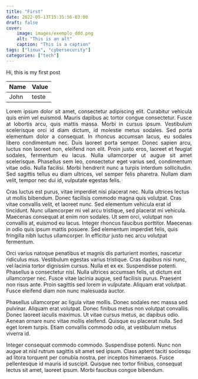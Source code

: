 ```yaml
---
title: "First"
date: 2022-05-13T15:35:56-03:00
draft: false
cover:
    image: images/exemplo_ddd.png
    alt: "This is an alt"
    caption: "This is a caption"
tags: ["linux", "cybersecurity"]
categories: ["tech"]
---
```


Hi, this is my first post

| Name | Value |
|------|-------|
| John | teste |

<p style='text-align: justify;'>
Lorem ipsum dolor sit amet, consectetur adipiscing elit. Curabitur vehicula quis enim vel euismod. Mauris dapibus ac tortor congue consectetur. Fusce at lobortis arcu, quis mattis massa. Morbi in cursus ipsum. Vestibulum scelerisque orci id diam dictum, id molestie metus sodales. Sed porta elementum dolor a consequat. In rhoncus accumsan lacus, eu sodales libero condimentum nec. Duis laoreet porta semper. Donec sapien arcu, luctus non laoreet non, eleifend non elit. Proin justo eros, laoreet et feugiat sodales, fermentum eu lacus. Nulla ullamcorper ut augue sit amet scelerisque. Phasellus sem leo, consectetur eget varius sed, condimentum vitae odio. Nulla facilisi. Morbi hendrerit nunc a turpis interdum sollicitudin. Sed sagittis tellus eu diam ultrices, vel semper felis pharetra. Nullam diam velit, tempor nec dui id, vulputate egestas felis.

Cras luctus est purus, vitae imperdiet nisi placerat nec. Nulla ultrices lectus ut mollis bibendum. Donec facilisis commodo magna quis volutpat. Cras vitae convallis velit, et laoreet nunc. Sed elementum vehicula erat id tincidunt. Nunc ullamcorper mi vel arcu tristique, sed placerat mi vehicula. Maecenas consequat at enim non sodales. Ut sem orci, volutpat non convallis at, euismod eu lacus. Integer rhoncus faucibus porttitor. Maecenas in odio quis ipsum mattis posuere. Sed elementum imperdiet felis, quis fringilla nibh luctus ullamcorper. In efficitur justo nec arcu volutpat fermentum.

Orci varius natoque penatibus et magnis dis parturient montes, nascetur ridiculus mus. Vestibulum egestas varius tristique. Cras dapibus nisi nunc, vel lacinia tortor dignissim cursus. Nulla et ex ex. Suspendisse potenti. Phasellus a consectetur nisl. Nulla ultrices accumsan felis, ut dictum est ullamcorper nec. Fusce vitae lacinia augue, sed facilisis purus. Praesent non risus ante. Proin sagittis sed lorem in vulputate. Aliquam erat volutpat. Fusce eleifend diam non nunc malesuada auctor.

Phasellus ullamcorper ac ligula vitae mollis. Donec sodales nec massa sed pulvinar. Aliquam erat volutpat. Donec finibus metus non volutpat convallis. Donec laoreet iaculis maximus. Ut vitae cursus metus, ac dapibus odio. Aenean ornare nunc vitae mollis eleifend. Quisque eu placerat nulla. Sed eget lorem turpis. Etiam convallis commodo odio, at vestibulum metus viverra id.

Integer consequat commodo commodo. Suspendisse potenti. Nunc non augue at nisl rutrum sagittis sit amet sed ipsum. Class aptent taciti sociosqu ad litora torquent per conubia nostra, per inceptos himenaeos. Fusce pellentesque id mauris id suscipit. Quisque nec tortor finibus, consequat lectus sit amet, laoreet ipsum. Morbi faucibus congue bibendum.</p>